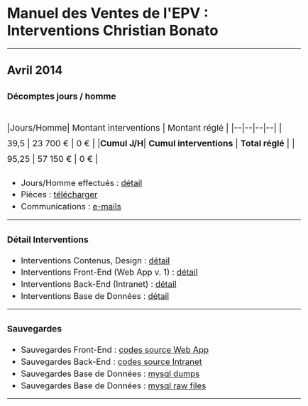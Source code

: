 <script src="https://code.jquery.com/jquery-3.2.1.min.js"></script>



<script>
  
  $(document).ready(function(){
$('a').attr('target','_blank');
// force PDF Files to open in new window
    $('a[href$=".pdf"]').attr('target', '_blank');
  });
  
  
  
 </script>




<style>
  
  body{
  font-size: 1.15rem;
  }
  
  .inner{
      max-width: 75vw;
  }
  
  h1 {
    margin-top: 3rem;
    font-size: 2rem;
}  


h2 {
    margin-top: 2rem;
    font-size: 1.6rem;
} 

  
h3 {
    margin-top: 2rem;
    font-size: 1.2rem;
} 


p{
  margin-top: 2.6rem;
  font-size:1.2rem;
  line-height: 2.2rem;
  }

li{
padding-top: 0.3rem;
}

#header_wrap{
display:none;
}

#main_content_wrap{
padding-bottom: 6rem;
}



#footer_wrap{
display:none;
}


</style>

# Manuel des Ventes de l'EPV : Interventions Christian Bonato

---

## **Avril 2014**  


### Décomptes jours / homme

|Jours/Homme| Montant interventions | Montant réglé |
|--|--|--|--|
| 39,5 | 23 700 € | 0 € |
|**Cumul J/H**| **Cumul interventions** | **Total réglé** |
| 95,25 | 57 150 € | 0 € |


 - Jours/Homme effectués : [détail](https://docs.google.com/spreadsheets/d/1KixK5mX9GwiczcoHvZs41qNYuXUVKQY-yVzJ2AQ2LT8/edit#gid=1297054198)
 - Pièces : [télécharger](https://drive.google.com/file/d/1eVXWFJwpGr8uWVKbF8dWPqe_LDWbMXk1/view?usp=sharing)
 - Communications : [e-mails](http://ns367573.ovh.net/castle_intranet/utilities/emails_by_category/2014-04)
 
---

### Détail Interventions

- Interventions Contenus, Design : [détail](http://ns367573.ovh.net/castle_intranet/utilities/reorganiser/design/2014-04)  
 - Interventions Front-End  (Web App v. 1) : [détail](http://ns367573.ovh.net/castle_intranet/utilities/reorganiser/web_app_v1/2014-04)
 - Interventions Back-End (Intranet) : [détail](http://ns367573.ovh.net/castle_intranet/utilities/reorganiser/intranet/2014-04)
 - Interventions Base de Données : [détail](http://ns367573.ovh.net/castle_intranet/utilities/backend_counter_content/2014-04)

---

### Sauvegardes

 - Sauvegardes Front-End : [codes source Web App](http://ns367573.ovh.net/castle_intranet/utilities/list_webapp_backups/web_app/2014-04)
 - Sauvegardes Back-End : [codes source Intranet](http://ns367573.ovh.net/castle_intranet/utilities/list_webapp_backups/intranet/2014-04)
 - Sauvegardes Base de Données : [mysql dumps](http://ns367573.ovh.net/castle_intranet/utilities/list_webapp_backups/mysql_dumps/2014-04)
 - Sauvegardes Base de Données : [mysql raw files](http://ns367573.ovh.net/castle_intranet/utilities/list_webapp_backups/mysql_raws/2014-04)

---

